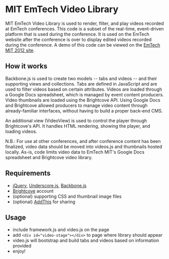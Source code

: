 # MIT EmTech Video Library

MIT EmTech Video Library is used to render, filter, and play videos recorded at EmTech conferences. This code is a subset of the real-time, event-driven platform that is used during the conference. It is used on the EmTech website after the conference is over to display edited videos recorded during the conference. A demo of this code can be viewed on the [EmTech MIT 2012 site](http://www2.technologyreview.com/emtech/12/video/).

## How it works

Backbone.js is used to create two models -- tabs and videos -- and their supporting views and collections. Tabs are defined in JavaScript and are used to filter videos based on certain attributes. Videos are loaded through a Google Docs spreadsheet, which is managed by event content producers. Video thumbnails are loaded using the Brightcove API. Using Google Docs and Brightcove allowed producers to manage video content through already-familiar interfaces, without having to build a proper back-end CMS.

An additional view (VideoView) is used to control the player through Brightcove's API. It handles HTML rendering, showing the player, and loading videos.

N.B.: For use at other conferences, and after conference content has been finalized, video data should be moved into videos.js and thumbnails hosted locally. As-is, code limits video data to EmTech MIT's Google Docs spreadsheet and Brightcove video library.

## Requirements
- [jQuery](http://jquery.com), [Underscore.js](http://underscorejs.org), [Backbone.js](http://backbonejs.org)
- [Brightcove](http://www.brightcove.com) account
- (optional) supporting CSS and thumbnail image files
- (optional) [AddThis](http://www.addthis.com) for sharing

## Usage

- include framework.js and video.js on the page
- add ```<div id="video-stage"></div>``` to page where library should appear
- video.js will bootstrap and build tabs and videos based on information provided
- enjoy!
